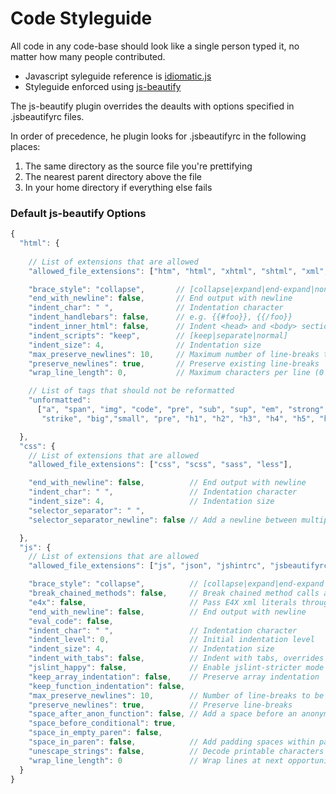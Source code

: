 # Code Styleguide

All code in any code-base should look like a single person typed it, no matter how many people contributed.

* Javascript syleguide reference is [idiomatic.js](https://github.com/rwaldron/idiomatic.js)
* Styleguide enforced using [js-beautify](https://github.com/einars/js-beautify)
  
The js-beautify plugin overrides the deaults with options specified in .jsbeautifyrc files.
  
In order of precedence, he plugin looks for .jsbeautifyrc in the following places:

1. The same directory as the source file you're prettifying 
2. The nearest parent directory above the file
3. In your home directory if everything else fails

### Default js-beautify Options

```javascript
{
  "html": {
    
    // List of extensions that are allowed
    "allowed_file_extensions": ["htm", "html", "xhtml", "shtml", "xml", "svg"],

    "brace_style": "collapse",       // [collapse|expand|end-expand|none]
    "end_with_newline": false,       // End output with newline
    "indent_char": " ",              // Indentation character
    "indent_handlebars": false,      // e.g. {{#foo}}, {{/foo}}
    "indent_inner_html": false,      // Indent <head> and <body> sections
    "indent_scripts": "keep",        // [keep|separate|normal]
    "indent_size": 4,                // Indentation size
    "max_preserve_newlines": 10,     // Maximum number of line-breaks to be preserved in one chunk
    "preserve_newlines": true,       // Preserve existing line-breaks
    "wrap_line_length": 0,           // Maximum characters per line (0 disables)

    // List of tags that should not be reformatted
    "unformatted": 
      ["a", "span", "img", "code", "pre", "sub", "sup", "em", "strong", "b", "i", "u", 
       "strike", "big","small", "pre", "h1", "h2", "h3", "h4", "h5", "h6"]

  },
  "css": {
    // List of extensions that are allowed
    "allowed_file_extensions": ["css", "scss", "sass", "less"],

    "end_with_newline": false,          // End output with newline
    "indent_char": " ",                 // Indentation character
    "indent_size": 4,                   // Indentation size
    "selector_separator": " ",
    "selector_separator_newline": false // Add a newline between multiple selectors

  },
  "js": {
    // List of extensions that are allowed
    "allowed_file_extensions": ["js", "json", "jshintrc", "jsbeautifyrc"],

    "brace_style": "collapse",          // [collapse|expand|end-expand|none]
    "break_chained_methods": false,     // Break chained method calls across subsequent lines
    "e4x": false,                       // Pass E4X xml literals through untouched
    "end_with_newline": false,          // End output with newline
    "eval_code": false,
    "indent_char": " ",                 // Indentation character
    "indent_level": 0,                  // Initial indentation level
    "indent_size": 4,                   // Indentation size
    "indent_with_tabs": false,          // Indent with tabs, overrides `indent_size` and `indent_char`
    "jslint_happy": false,              // Enable jslint-stricter mode
    "keep_array_indentation": false,    // Preserve array indentation
    "keep_function_indentation": false,
    "max_preserve_newlines": 10,        // Number of line-breaks to be preserved in one chunk
    "preserve_newlines": true,          // Preserve line-breaks
    "space_after_anon_function": false, // Add a space before an anonymous function's parens, ie. function ()
    "space_before_conditional": true,
    "space_in_empty_paren": false,
    "space_in_paren": false,            // Add padding spaces within paren, ie. f( a, b )
    "unescape_strings": false,          // Decode printable characters encoded in xNN notation
    "wrap_line_length": 0               // Wrap lines at next opportunity after N characters
  }
}
```